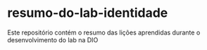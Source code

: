 # resumo-do-lab-identidade
Este repositório contém o resumo das lições aprendidas durante o desenvolvimento do lab na DIO
